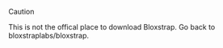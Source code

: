 > [!CAUTION]
> This is not the offical place to download Bloxstrap.
> Go back to bloxstraplabs/bloxstrap.